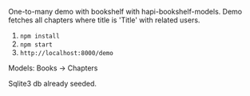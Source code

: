 One-to-many demo with bookshelf with hapi-bookshelf-models.
Demo fetches all chapters where title is 'Title' with related users.

1. `npm install` 
2. `npm start`
3. `http://localhost:8000/demo`

Models:
Books -> Chapters

Sqlite3 db already seeded.